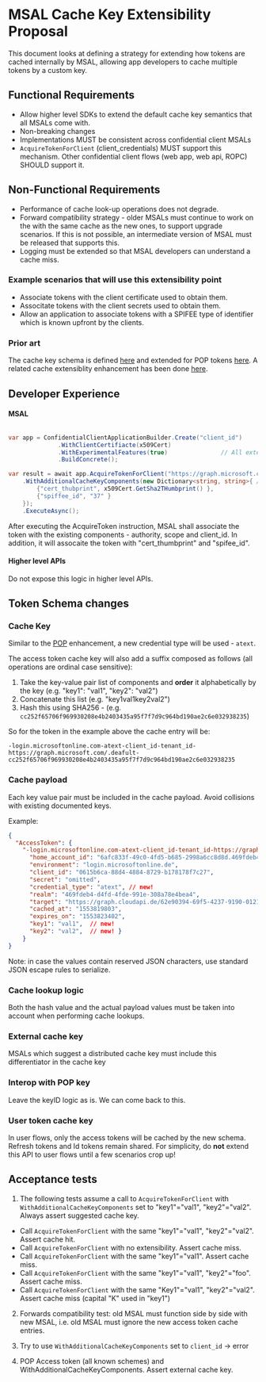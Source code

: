 # MSAL Cache Key Extensibility Proposal

This document looks at defining a strategy for extending how tokens are cached internally by MSAL, allowing app developers to cache multiple tokens by a custom key.

## Functional Requirements

- Allow higher level SDKs to extend the default cache key semantics that all MSALs come with.
- Non-breaking changes
- Implementations MUST be consistent across confidential client MSALs
- `AcquireTokenForClient` (client_credentials) MUST support this mechanism. Other confidential client flows (web app, web api, ROPC) SHOULD support it.

## Non-Functional Requirements

- Performance of cache look-up operations does not degrade.
- Forward compatibility strategy - older MSALs must continue to work on the with the same cache as the new ones, to support upgrade scenarios. If this is not possible, an intermediate version of MSAL must be released that supports this.
- Logging must be extended so that MSAL developers can understand a cache miss.

### Example scenarios that will use this extensibility point

- Associate tokens with the client certificate used to obtain them.
- Associtate tokens with the client secrets used to obtain them.
- Allow an application to associate tokens with a SPIFEE type of identifier which is known upfront by the clients.

### Prior art

The cache key schema is defined [here](https://identitydivision.visualstudio.com/DevEx/_git/AuthLibrariesApiReview?path=/SSO/Schema.md) and extended for POP tokens [here](https://identitydivision.visualstudio.com/DevEx/_git/AuthLibrariesApiReview?path=/SSO/change_proposals/11232019-accesstoken_with_authscheme.md). A related cache extensiblity enhancement has been done [here](https://github.com/AzureAD/microsoft-authentication-library-for-dotnet/issues/4922).

## Developer Experience

#### MSAL 

```csharp

var app = ConfidentialClientApplicationBuilder.Create("client_id")             
              .WithClientCertifiacte(x509Cert)
              .WithExperimentalFeatures(true)               // All extensiblity APIs remain experimental
              .BuildConcrete();

var result = await app.AcquireTokenForClient("https://graph.microsoft.com/.default")
    .WithAdditionalCacheKeyComponents(new Dictionary<string, string>{ // New API
        {"cert_thubprint", x509Cert.GetSha2THumbprint() }, 
        {"spiffee_id", "37" }
    });
    .ExecuteAsync();   
```

After executing the AcquireToken instruction, MSAL shall associate the token with the existing components - authority, scope and client_id. In addition, it will assocaite the token with "cert_thumbprint" and "spifee_id". 

#### Higher level APIs

Do not expose this logic in higher level APIs.

## Token Schema changes

### Cache Key

Similar to the [POP](https://identitydivision.visualstudio.com/DevEx/_git/AuthLibrariesApiReview?path=/SSO/change_proposals/11232019-accesstoken_with_authscheme.md&_a=preview) enhancement, a new credential type will be used - `atext`.

The access token cache key will also add a suffix composed as follows (all operations are ordinal case sensitive):

1. Take the key-value pair list of components and **order** it alphabetically by the key (e.g. "key1": "val1", "key2": "val2")
1. Concatenate this list  (e.g. "key1val1key2val2")
1. Hash this using SHA256 - (e.g. `cc252f65706f969930208e4b2403435a95f7f7d9c964bd190ae2c6e032938235`)

So for the token in the example above the cache entry will be: 

`-login.microsoftonline.com-atext-client_id-tenant_id-https://graph.microsoft.com/.deafult-cc252f65706f969930208e4b2403435a95f7f7d9c964bd190ae2c6e032938235`

### Cache payload

Each key value pair must be included in the cache payload. Avoid collisions with existing documented keys.

Example: 

```json
{
  "AccessToken": {
    "-login.microsoftonline.com-atext-client_id-tenant_id-https://graph.microsoft.com/.deafult-cc252f65706f969930208e4b2403435a95f7f7d9c964bd190ae2c6e032938235": {
      "home_account_id": "6afc833f-49c0-4fd5-b685-2998a6cc8d8d.469fdeb4-d4fd-4fde-991e-308a78e4bea4",
      "environment": "login.microsoftonline.de",     
      "client_id": "0615b6ca-88d4-4884-8729-b178178f7c27",
      "secret": "omitted",
      "credential_type": "atext", // new!
      "realm": "469fdeb4-d4fd-4fde-991e-308a78e4bea4",
      "target": "https://graph.cloudapi.de/62e90394-69f5-4237-9190-012177145e10 https://graph.cloudapi.de/.default",      
      "cached_at": "1553819803",
      "expires_on": "1553823402",
      "key1": "val1",  // new!
      "key2": "val2",  // new! }
    }
}
```

Note: in case the values contain reserved JSON characters, use standard JSON escape rules to serialize.

### Cache lookup logic

Both the hash value and the actual payload values must be taken into account when performing cache lookups.

### External cache key

MSALs which suggest a distributed cache key must include this differentiator in the cache key

### Interop with POP key

Leave the keyID logic as is. We can come back to this.

### User token cache key

In user flows, only the access tokens will be cached by the new schema. Refresh tokens and Id tokens remain shared. For simplicity, do **not** extend this API to user flows until a few scenarios crop up!

## Acceptance tests

1. The following tests assume a call to `AcquireTokenForClient` with `WithAdditionalCacheKeyComponents` set to "key1"="val1", "key2"="val2". Always assert suggested cache key.

- Call `AcquireTokenForClient` with the same "key1"="val1", "key2"="val2". Assert cache hit.
- Call `AcquireTokenForClient` with no extensibility. Assert cache miss.
- Call `AcquireTokenForClient` with the same "key1"="val1". Assert cache miss.
- Call `AcquireTokenForClient` with the same "key1"="val1", "key2"="foo". Assert cache miss.
- Call `AcquireTokenForClient` with the same "Key1"="val1", "key2"="val2". Assert cache miss (capital "K" used in "key1")

2. Forwards compatibility test: old MSAL must function side by side with new MSAL, i.e. old MSAL must ignore the new access token cache entries. 

3. Try to use `WithAdditionalCacheKeyComponents` set to `client_id` -> error
4. POP Access token (all known schemes) and WithAdditionalCacheKeyComponents. Assert external cache key.
